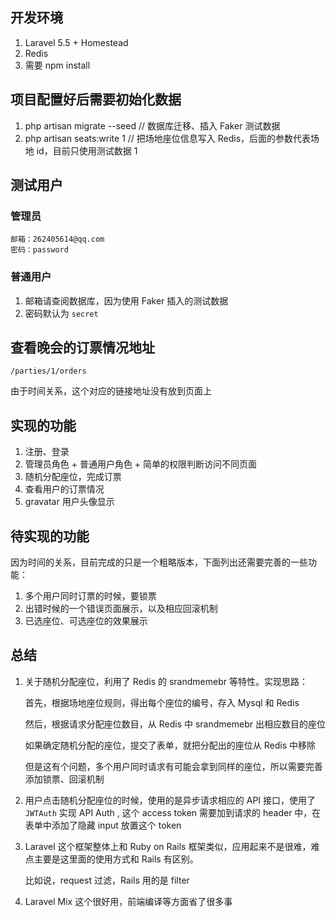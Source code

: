 ## 开发环境

1. Laravel 5.5 + Homestead
2. Redis
3. 需要 npm install

## 项目配置好后需要初始化数据

1. php artisan migrate --seed // 数据库迁移、插入 Faker 测试数据
2. php artisan seats:write 1  // 把场地座位信息写入 Redis，后面的参数代表场地 id，目前只使用测试数据 1

## 测试用户

### 管理员

```
邮箱：262405614@qq.com
密码：password

```

### 普通用户

1. 邮箱请查阅数据库，因为使用 Faker 插入的测试数据
2. 密码默认为 `secret`

## 查看晚会的订票情况地址
`/parties/1/orders`

由于时间关系，这个对应的链接地址没有放到页面上

## 实现的功能

1. 注册、登录
2. 管理员角色 + 普通用户角色 + 简单的权限判断访问不同页面
3. 随机分配座位，完成订票
4. 查看用户的订票情况
5. gravatar 用户头像显示

## 待实现的功能

因为时间的关系，目前完成的只是一个粗略版本，下面列出还需要完善的一些功能：

1. 多个用户同时订票的时候，要锁票
2. 出错时候的一个错误页面展示，以及相应回滚机制
3. 已选座位、可选座位的效果展示


## 总结

1. 关于随机分配座位，利用了 Redis 的 srandmemebr 等特性。实现思路：

    首先，根据场地座位规则，得出每个座位的编号，存入 Mysql 和 Redis
    
    然后，根据请求分配座位数目，从 Redis 中 srandmemebr 出相应数目的座位
    
    如果确定随机分配的座位，提交了表单，就把分配出的座位从 Redis 中移除
    
    但是这有个问题，多个用户同时请求有可能会拿到同样的座位，所以需要完善添加锁票、回滚机制
    
2. 用户点击随机分配座位的时候，使用的是异步请求相应的 API 接口，使用了 `JWTAuth` 实现 API Auth ,
   这个 access token 需要加到请求的 header 中，在表单中添加了隐藏 input 放置这个 token
   
3. Laravel 这个框架整体上和 Ruby on Rails 框架类似，应用起来不是很难，难点主要是这里面的使用方式和 Rails 有区别。
    
    比如说，request 过滤，Rails 用的是 filter
   
4. Laravel Mix 这个很好用，前端编译等方面省了很多事 
        